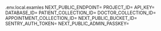 .env.local.examles
NEXT_PUBLIC_ENDPOINT=
PROJECT_ID=
API_KEY=
DATABASE_ID=
PATIENT_COLLECTION_ID=
DOCTOR_COLLECTION_ID=
APPOINTMENT_COLLECTION_ID=
NEXT_PUBLIC_BUCKET_ID=
SENTRY_AUTH_TOKEN=
NEXT_PUBLIC_ADMIN_PASSKEY=
